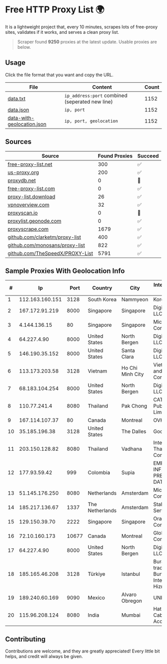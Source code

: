 
# Free HTTP Proxy List 🌍

It is a lightweight project that, every 10 minutes, scrapes lots of free-proxy sites, validates if it works, and serves a clean proxy list.


> Scraper found **9250** proxies at the latest update. Usable proxies are below.

## Usage

Click the file format that you want and copy the URL.


|File|Content|Count|
|----|-------|-----|
|[data.txt](https://raw.githubusercontent.com/themiralay/Proxy-List-World/master/data.txt)|`ip_address:port` combined (seperated new line)|1152|
|[data.json](https://raw.githubusercontent.com/themiralay/Proxy-List-World/master/data.json)|`ip, port`|1152|
|[data-with-geolocation.json](https://raw.githubusercontent.com/themiralay/Proxy-List-World/master/data-with-geolocation.json)|`ip, port, geolocation`|1152|

## Sources

|Source|Found Proxies|Succeed|
|------|-------------|-------|
|[free-proxy-list.net](https://free-proxy-list.net)|300|✅|
|[us-proxy.org](https://www.us-proxy.org)|200|✅|
|[proxydb.net](http://proxydb.net)|0|🚫|
|[free-proxy-list.com](https://free-proxy-list.com/?page=&port=&type%5B%5D=http&type%5B%5D=https&up_time=0&search=Search)|0|✅|
|[proxy-list.download](https://www.proxy-list.download/HTTP)|26|✅|
|[vpnoverview.com](https://vpnoverview.com/privacy/anonymous-browsing/free-proxy-servers)|32|✅|
|[proxyscan.io](https://www.proxyscan.io)|0|🚫|
|[proxylist.geonode.com](https://proxylist.geonode.com/api/proxy-list?limit=300&page=1&sort_by=lastChecked&sort_type=desc&protocols=http,https)|0|✅|
|[proxyscrape.com](https://api.proxyscrape.com/v2/?request=displayproxies&protocol=http&timeout=10000&country=all&ssl=all&anonymity=all)|1679|✅|
|[github.com/clarketm/proxy-list](https://raw.githubusercontent.com/clarketm/proxy-list/master/proxy-list-raw.txt)|400|✅|
|[github.com/monosans/proxy-list](https://raw.githubusercontent.com/monosans/proxy-list/main/proxies/http.txt)|822|✅|
|[github.com/TheSpeedX/PROXY-List](https://raw.githubusercontent.com/TheSpeedX/PROXY-List/master/http.txt)|5791|✅|


## Sample Proxies With Geolocation Info

|#|Ip|Port|Country|City|Internet Service Provider|
|-|--|----|-------|----|-------------------------|
|1|112.163.160.151|3128|South Korea|Nammyeon|Korea Telecom|
|2|167.172.91.219|8000|Singapore|Singapore|DigitalOcean, LLC|
|3|4.144.136.15|80|Singapore|Singapore|Microsoft Corporation|
|4|64.227.4.90|8000|United States|North Bergen|DigitalOcean, LLC|
|5|146.190.35.152|8000|United States|Santa Clara|DigitalOcean, LLC|
|6|113.173.203.58|3128|Vietnam|Ho Chi Minh City|VietNam Post and Telecom Corporation|
|7|68.183.104.254|8000|United States|North Bergen|DigitalOcean, LLC|
|8|110.77.241.4|8080|Thailand|Pak Chong|CAT Telecom Public Company Limited|
|9|167.114.107.37|80|Canada|Montreal|OVH SAS|
|10|35.185.196.38|3128|United States|The Dalles|Google LLC|
|11|203.150.128.82|8080|Thailand|Vadhana|Internet Thailand Company Ltd|
|12|177.93.59.42|999|Colombia|Supia|EMP. DE TEC. E INF. DA PREVIDENCIA - DATAPREV|
|13|51.145.176.250|8080|Netherlands|Amsterdam|Microsoft Corporation|
|14|185.217.136.67|1337|The Netherlands|Amsterdam|Stallion Network Services Limited|
|15|129.150.39.70|2222|Singapore|Singapore|Oracle Corporation|
|16|72.10.160.173|10677|Canada|Montreal|GloboTech Communications|
|17|64.227.4.90|8000|United States|North Bergen|DigitalOcean, LLC|
|18|185.165.46.208|3128|Türkiye|Istanbul|Burak Buylu trading as BurtiNET Internet Hizmetleri|
|19|189.240.60.169|9090|Mexico|Alvaro Obregon|UNINET|
|20|115.96.208.124|8080|India|Mumbai|Hathway IP over Cable Internet Access|



## Contributing

Contributions are welcome, and they are greatly appreciated! Every
little bit helps, and credit will always be given.

